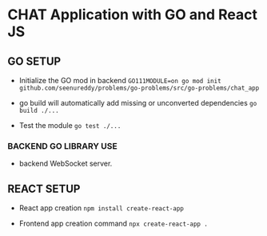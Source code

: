 # CHAT Application with GO and React JS

## GO SETUP

* Initialize the GO mod in backend 
  `GO111MODULE=on go mod init github.com/seenureddy/problems/go-problems/src/go-problems/chat_app`

* go build will automatically add missing or unconverted dependencies
  `go build ./...`

* Test the module
  `go test ./...`

### BACKEND GO LIBRARY USE
* backend WebSocket server.

## REACT SETUP

* React app creation
  `npm install create-react-app`

* Frontend app creation command 
   `npx create-react-app .`
